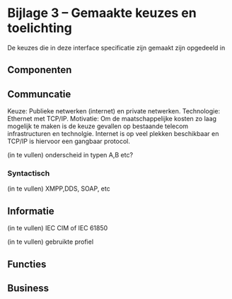 # Bijlage 3 – Gemaakte keuzes en toelichting

De keuzes die in deze interface specificatie zijn gemaakt zijn opgedeeld in 

## Componenten

## Communcatie

Keuze: Publieke netwerken (internet) en private netwerken. Technologie: Ethernet met TCP/IP.
Motivatie: Om de maatschappelijke kosten zo laag mogelijk te maken is de keuze gevallen op bestaande telecom infrastructuren en technolgie. Internet is op veel plekken beschikbaar en TCP/IP is hiervoor een gangbaar protocol. 

(in te vullen) onderscheid in typen A,B etc?

### Syntactisch

(in te vullen) XMPP,DDS, SOAP, etc

## Informatie

(in te vullen) IEC CIM of IEC 61850

(in te vullen) gebruikte profiel

## Functies

## Business

